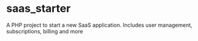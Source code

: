 # saas_starter
A PHP project to start a new SaaS application. Includes user management, subscriptions, billing and more
